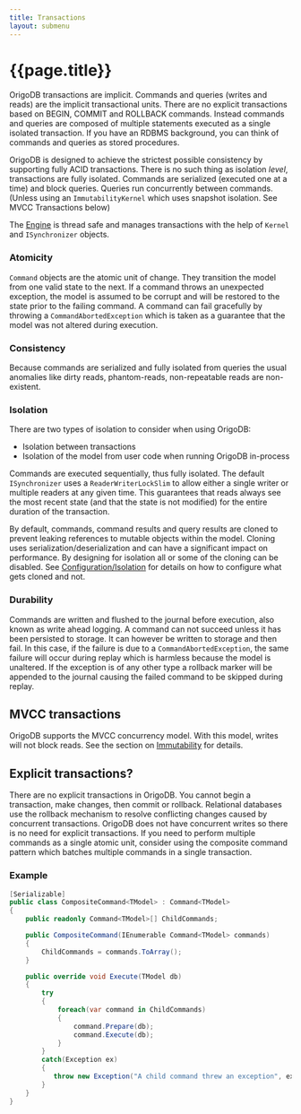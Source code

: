 ```yaml
---
title: Transactions
layout: submenu
---
```

# {{page.title}}
OrigoDB transactions are implicit. Commands and queries (writes and reads) are the implicit transactional units.  There are no explicit transactions based on BEGIN, COMMIT and ROLLBACK commands. Instead commands and queries are composed of multiple statements executed as a single isolated transaction. If you have an RDBMS background, you can think of commands and queries as stored procedures.

OrigoDB is designed to achieve the strictest possible consistency by supporting fully ACID transactions. There is no such thing as isolation *level*, transactions are fully isolated. Commands are serialized (executed one at a time) and block queries. Queries run concurrently between commands. (Unless using an `ImmutabilityKernel` which uses snapshot isolation. See MVCC Transactions below)

The [Engine](https://github.com/DevrexLabs/OrigoDB/blob/dev/src/OrigoDB.Core/Engine.cs) is thread safe and manages transactions with the help of `Kernel` and `ISynchronizer` objects.

### Atomicity
`Command` objects are the atomic unit of change. They transition the model from one valid state to the next.
If a command throws an unexpected exception, the model is assumed to be corrupt and will be restored to the state prior to the failing command. A command can fail gracefully by throwing a `CommandAbortedException` which is taken as a guarantee that the model was not altered during execution.

### Consistency
Because commands are serialized and fully isolated from queries the usual anomalies like dirty reads, phantom-reads, non-repeatable reads are non-existent.

### Isolation
There are two types of isolation to consider when using OrigoDB:
* Isolation between transactions
* Isolation of the model from user code when running OrigoDB in-process

Commands are executed sequentially, thus fully isolated. The default `ISynchronizer` uses a `ReaderWriterLockSlim` to allow either a single writer or multiple readers at any given time. This guarantees that reads always see the most recent state (and that the state is not modified) for the entire duration of the transaction.

By default, commands, command results and query results are cloned to prevent leaking references to mutable objects within the model. Cloning uses serialization/deserialization and can have a significant impact on performance. By designing for isolation all or some of the cloning can be disabled. See [Configuration/Isolation](../../configuration/isolation) for details on how to configure what gets cloned and not.

### Durability
Commands are written and flushed to the journal before execution, also known as write ahead logging. A command can not succeed unless it has been persisted to storage. It can however be written to storage and then fail. In this case, if the failure is due to a `CommandAbortedException`, the same failure will occur during replay which is harmless because the model is unaltered. If the exception is of any other type a rollback marker will be appended to the journal causing the failed command to be skipped during replay.


## MVCC transactions
OrigoDB supports the MVCC concurrency model. With this model, writes will not block reads. See the section on [Immutability](../../modeling/immutability) for details.

## Explicit transactions?
There are no explicit transactions in OrigoDB. You cannot begin a transaction, make changes, then commit or rollback. Relational databases use the rollback mechanism to resolve conflicting changes caused by concurrent transactions. OrigoDB does not have concurrent writes so there is no need for explicit transactions. If you need to perform multiple commands as a single atomic unit, consider using the composite command pattern which batches multiple commands in a single transaction.

### Example

```csharp
[Serializable]
public class CompositeCommand<TModel> : Command<TModel>
{
	public readonly Command<TModel>[] ChildCommands;

	public CompositeCommand(IEnumerable Command<TModel> commands)
	{
		ChildCommands = commands.ToArray();
	}

	public override void Execute(TModel db)
	{
		try
		{
			foreach(var command in ChildCommands)
			{
				command.Prepare(db);
				command.Execute(db);
			}
		}
		catch(Exception ex)
		{
		   throw new Exception("A child command threw an exception", ex);
		}
	}
}
```
